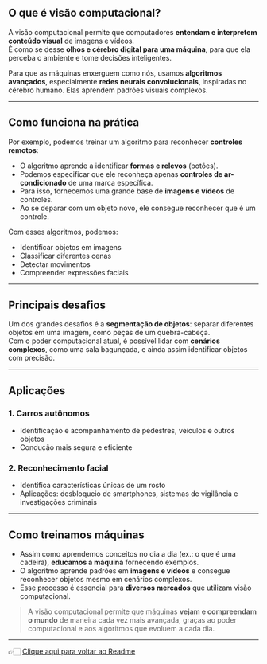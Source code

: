 ## O que é visão computacional?

A visão computacional permite que computadores **entendam e interpretem conteúdo visual** de imagens e vídeos.  
É como se desse **olhos e cérebro digital para uma máquina**, para que ela perceba o ambiente e tome decisões inteligentes.

Para que as máquinas enxerguem como nós, usamos **algoritmos avançados**, especialmente **redes neurais convolucionais**, inspiradas 
no cérebro humano. Elas aprendem padrões visuais complexos.  

---

## Como funciona na prática

Por exemplo, podemos treinar um algoritmo para reconhecer **controles remotos**:

- O algoritmo aprende a identificar **formas e relevos** (botões).  
- Podemos especificar que ele reconheça apenas **controles de ar-condicionado** de uma marca específica.  
- Para isso, fornecemos uma grande base de **imagens e vídeos** de controles.  
- Ao se deparar com um objeto novo, ele consegue reconhecer que é um controle.

Com esses algoritmos, podemos:

- Identificar objetos em imagens  
- Classificar diferentes cenas  
- Detectar movimentos  
- Compreender expressões faciais

---

## Principais desafios

Um dos grandes desafios é a **segmentação de objetos**: separar diferentes objetos em uma imagem, como peças de um quebra-cabeça.  
Com o poder computacional atual, é possível lidar com **cenários complexos**, como uma sala bagunçada, e ainda assim identificar 
objetos com precisão.

---

## Aplicações

### 1. Carros autônomos
- Identificação e acompanhamento de pedestres, veículos e outros objetos  
- Condução mais segura e eficiente

### 2. Reconhecimento facial
- Identifica características únicas de um rosto  
- Aplicações: desbloqueio de smartphones, sistemas de vigilância e investigações criminais

---

## Como treinamos máquinas

- Assim como aprendemos conceitos no dia a dia (ex.: o que é uma cadeira), **educamos a máquina** fornecendo exemplos.  
- O algoritmo aprende padrões em **imagens e vídeos** e consegue reconhecer objetos mesmo em cenários complexos.  
- Esse processo é essencial para **diversos mercados** que utilizam visão computacional.

> A visão computacional permite que máquinas **vejam e compreendam o mundo** de maneira cada vez mais avançada, 
graças ao poder computacional e aos algoritmos que evoluem a cada dia.

---

👉🏻 [Clique aqui para voltar ao Readme](https://github.com/DrikaDev/Estudando-AWS-Fundamentos-de-IA-Generativa-com-Bedrock/blob/main/README.md)
